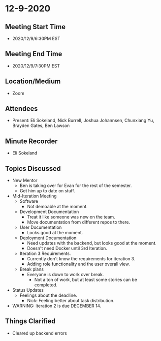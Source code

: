# 12-9-2020
## Meeting Start Time
- 2020/12/9/6:30PM EST

## Meeting End Time
- 2020/12/9/7:30PM EST

## Location/Medium
- Zoom

## Attendees
- Present: Eli Sokeland, Nick Burrell, Joshua Johannsen, Chunxiang Yu, Brayden Gates, Ben Lawson

## Minute Recorder
- Eli Sokeland

## Topics Discussed
- New Mentor
  - Ben is taking over for Evan for the rest of the semester.
  - Get him up to date on stuff.
- Mid-Iteration Meeting
  - Software
    - Not demoable at the moment.
  - Development Documentation
    - Treat it like someone was new on the team.
    - Move documentation from different repos to there.
  - User Documentation
    - Looks good at the moment.
  - Deployment Documentation
    - Need updates with the backend, but looks good at the moment.
    - Doesn't need Docker until 3rd Iteration.
  - Iteration 3 Requirements.
    - Currently don't know the requirements for iteration 3.
    - Adding role functionality and the user overall view.
  - Break plans
    - Everyone is down to work over break.
      - Not a ton of work, but at least some stories can be completed.
- Status Updates
  - Feelings about the deadline.
    - Nick: Feeling better about task distribution.
- WARNING: Iteration 2 is due DECEMBER 14.


## Things Clarified
- Cleared up backend errors
